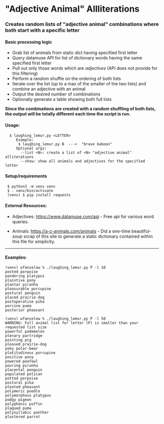 # "Adjective Animal" Allliterations

### Creates random lists of "adjective animal" combinations where both start with a specific letter

#### Basic processing logic
  * Grab list of animals from static dict having specified first letter
  * Query datamuse API for list of dictionary words having the same specified first letter
  * Pull out only those words which are *adjectives* (API does not provide for this filtering)
  * Perform a random shuffle on the ordering of both lists
  * Iterate over the list (up to a max of the smaller of the two lists) and combine an adjective with an animal
  * Output the desired number of combinations
  * Optionally generate a table showing both full lists
  
**Since the combinations are created with a random shuffling of both lists, the output will be totally different each time the script is run.**

#### Usage:
```
  $ laughing_lemur.py <LETTER>
     Example: 
      $ laughing_lemur.py B  --->  "brave baboon"
     Optional args: 
       --list <N>: create a list of <N> "adjective animal" alliterations 
       --show: show all animals and adjectives for the specified letter 
 ```

#### Setup/requirements
```
 $ python3 -m venv venv
 $ . venv/bin/activate
 (venv) $ pip install requests
```

#### External Resources:
 * Adjectives: https://www.datamuse.com/api - Free api for various word queries.
 
 * Animals:    https://a-z-animals.com/animals -  Did a one-time beautiful-soup scrap 
                    of this site to generate a static dictionary contained within this file 
                    for simplicity.

---

#### Examples:
```
(venv) wfanselow % ./laughing_lemur.py P -l 10
posted porpoise
pondering platypus
plaintive pony
plantar piranha
pleasurable porcupine
postural penguin
placed prairie-dog
postoperative pika
porcine puma
posterior pheasant

(venv) wfanselow % ./laughing_lemur.py P -l 50
WARNING: Full animal list for letter (P) is smaller than your requested list size
powerful pademelon
plenary partridge
pointing pig
pleased prairie-dog
poky polar-bear
platitudinous porcupine
positive pony
powered peafowl
pouring piranha
placental penguin
populated pelican
potted porpoise
postural pika
pleated pheasant
polymeric poodle
polymorphous platypus
podgy pigeon
polyphonic puffin
plagued puma
polysyllabic panther
plastered parrot
```
